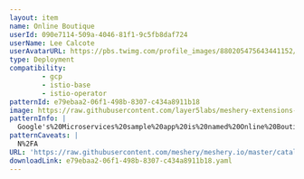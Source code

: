 ```yaml
---
layout: item
name: Online Boutique
userId: 090e7114-509a-4046-81f1-9c5fb8daf724
userName: Lee Calcote
userAvatarURL: https://pbs.twimg.com/profile_images/880205475643441152/V_vhfnzb_400x400.jpg
type: Deployment
compatibility: 
        - gcp
        - istio-base
        - istio-operator
patternId: e79ebaa2-06f1-498b-8307-c434a8911b18
image: https://raw.githubusercontent.com/layer5labs/meshery-extensions-packages/master/action-assets/design-assets/e79ebaa2-06f1-498b-8307-c434a8911b18.png
patternInfo: |
  Google's%20Microservices%20sample%20app%20is%20named%20Online%20Boutique.%20%0A%0ADocs%20-%20https%3A%2F%2Fdocs.meshery.io%2Fguides%2Fsample-apps%23online-boutique%0ASource%20-%20https%3A%2F%2Fgithub.com%2FGoogleCloudPlatform%2Fmicroservices-demo
patternCaveats: |
  N%2FA
URL: 'https://raw.githubusercontent.com/meshery/meshery.io/master/catalog/e79ebaa2-06f1-498b-8307-c434a8911b18.yaml'
downloadLink: e79ebaa2-06f1-498b-8307-c434a8911b18.yaml
---
```

